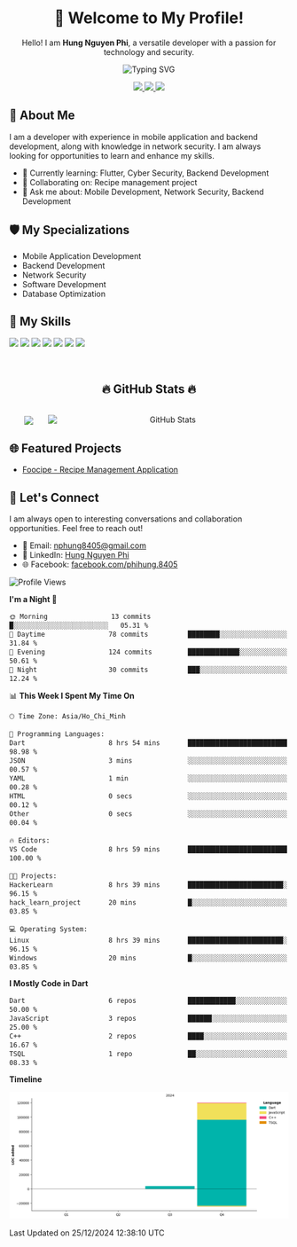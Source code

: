 <div align="center">
  <h1>👋 Welcome to My Profile!</h1>
  <p>Hello! I am <strong>Hung Nguyen Phi</strong>, a versatile developer with a passion for technology and security.</p>
  <img src="https://readme-typing-svg.herokuapp.com?size=25&duration=2500&color=8C43EA&vCenter=true&width=450&height=40&lines=Mobile+Developer+%7C+Backend+Developer+%7C+Cyber+Security" alt="Typing SVG" />
</div>

<p align="center">
  <a href="https://vn.linkedin.com/in/hung-nguyen-phi">
    <img src="https://img.shields.io/badge/-LinkedIn-0077B5?style=for-the-badge&logo=Linkedin&logoColor=white"/>
  </a>
  <a href="https://www.facebook.com/phihung.8405">
    <img src="https://img.shields.io/badge/-Facebook-1877F2?style=for-the-badge&logo=Facebook&logoColor=white"/>
  </a>
  <a href="mailto:nphung8405@gmail.com">
    <img src="https://img.shields.io/badge/-Email-D14836?style=for-the-badge&logo=Gmail&logoColor=white"/>
  </a>
</p>

## 🚀 About Me

I am a developer with experience in mobile application and backend development, along with knowledge in network security. I am always looking for opportunities to learn and enhance my skills.

- 🌱 Currently learning: Flutter, Cyber Security, Backend Development
- 👯 Collaborating on: Recipe management project
- 💬 Ask me about: Mobile Development, Network Security, Backend Development

## 🛡️ My Specializations

- Mobile Application Development
- Backend Development
- Network Security
- Software Development
- Database Optimization

## 🌟 My Skills

![](https://img.shields.io/badge/-Dart-0175C2?style=flat-square&logo=dart&logoColor=white)
![](https://img.shields.io/badge/-Flutter-02569B?style=flat-square&logo=flutter&logoColor=white)
![](https://img.shields.io/badge/-Node.js-8CC84B?style=flat-square&logo=node.js&logoColor=white)
![](https://img.shields.io/badge/-JavaScript-F7DF1E?style=flat-square&logo=javascript&logoColor=black)
![](https://img.shields.io/badge/-Python-3776AB?style=flat-square&logo=Python&logoColor=white)
![](https://img.shields.io/badge/-PostgreSQL-336791?style=flat-square&logo=postgresql&logoColor=white)
![](https://img.shields.io/badge/-MongoDB-47A248?style=flat-square&logo=mongodb&logoColor=white)

<br>
<h2 align="center">🔥 GitHub Stats 🔥</h2>
<!-- https://github.com/anuraghazra/github-readme-stats -->
<br>
<div align=center>
  <a href="#" title="BenjaminHung8405">
    <img width="315" align="center" src="https://github-readme-stats.vercel.app/api/top-langs/?username=BenjaminHung8405&hide=c%23,powershell,Mathematica,Ruby,Objective-C,Objective-C%2b%2b,Cuda&title_color=61dafb&text_color=ffffff&icon_color=61dafb&bg_color=20232a&langs_count=8&layout=compact&border_color=61dafb&hide_border=true" />
  </a>
  <a href="#" title="BenjaminHung8405">
    <img align="right" width="434" src="https://github-readme-stats.vercel.app/api?username=BenjaminHung8405&count_private=true&show_icons=true&theme=tokyonight" alt="GitHub Stats" />
  </a>
</div>

## 🌐 Featured Projects

- [Foocipe - Recipe Management Application](https://github.com/BenjaminHung8405/foocipe-cooking-app)

## 🤝 Let's Connect

I am always open to interesting conversations and collaboration opportunities. Feel free to reach out!

- 📧 Email: nphung8405@gmail.com
- 💼 LinkedIn: [Hung Nguyen Phi](https://vn.linkedin.com/in/hung-nguyen-phi)
- 🌐 Facebook: [facebook.com/phihung.8405](https://www.facebook.com/phihung.8405)

<!--START_SECTION:waka-->
![Profile Views](http://img.shields.io/badge/Profile%20Views-4-blue)

**I'm a Night 🦉** 

```text
🌞 Morning                13 commits          █░░░░░░░░░░░░░░░░░░░░░░░░   05.31 % 
🌆 Daytime                78 commits          ████████░░░░░░░░░░░░░░░░░   31.84 % 
🌃 Evening                124 commits         █████████████░░░░░░░░░░░░   50.61 % 
🌙 Night                  30 commits          ███░░░░░░░░░░░░░░░░░░░░░░   12.24 % 
```


📊 **This Week I Spent My Time On** 

```text
🕑︎ Time Zone: Asia/Ho_Chi_Minh

💬 Programming Languages: 
Dart                     8 hrs 54 mins       █████████████████████████   98.98 % 
JSON                     3 mins              ░░░░░░░░░░░░░░░░░░░░░░░░░   00.57 % 
YAML                     1 min               ░░░░░░░░░░░░░░░░░░░░░░░░░   00.28 % 
HTML                     0 secs              ░░░░░░░░░░░░░░░░░░░░░░░░░   00.12 % 
Other                    0 secs              ░░░░░░░░░░░░░░░░░░░░░░░░░   00.04 % 

🔥 Editors: 
VS Code                  8 hrs 59 mins       █████████████████████████   100.00 % 

🐱‍💻 Projects: 
HackerLearn              8 hrs 39 mins       ████████████████████████░   96.15 % 
hack_learn_project       20 mins             █░░░░░░░░░░░░░░░░░░░░░░░░   03.85 % 

💻 Operating System: 
Linux                    8 hrs 39 mins       ████████████████████████░   96.15 % 
Windows                  20 mins             █░░░░░░░░░░░░░░░░░░░░░░░░   03.85 % 
```

**I Mostly Code in Dart** 

```text
Dart                     6 repos             ████████████░░░░░░░░░░░░░   50.00 % 
JavaScript               3 repos             ██████░░░░░░░░░░░░░░░░░░░   25.00 % 
C++                      2 repos             ████░░░░░░░░░░░░░░░░░░░░░   16.67 % 
TSQL                     1 repo              ██░░░░░░░░░░░░░░░░░░░░░░░   08.33 % 
```



**Timeline**

![Lines of Code chart](https://raw.githubusercontent.com/BenjaminHung8405/BenjaminHung8405/main/assets/bar_graph.png)


 Last Updated on 25/12/2024 12:38:10 UTC
<!--END_SECTION:waka-->
